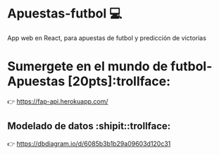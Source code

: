 # Apuestas-futbol 💻
App web en React, para apuestas de futbol y predicción de victorias

# Sumergete en el mundo de futbol-Apuestas [20pts]:trollface:
👉 https://fap-api.herokuapp.com/

## Modelado de datos :shipit::trollface:
👉 https://dbdiagram.io/d/6085b3b1b29a09603d120c31
